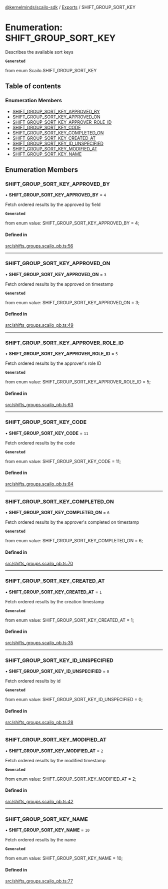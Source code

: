 [@kernelminds/scailo-sdk](../README.md) / [Exports](../modules.md) / SHIFT\_GROUP\_SORT\_KEY

# Enumeration: SHIFT\_GROUP\_SORT\_KEY

Describes the available sort keys

**`Generated`**

from enum Scailo.SHIFT_GROUP_SORT_KEY

## Table of contents

### Enumeration Members

- [SHIFT\_GROUP\_SORT\_KEY\_APPROVED\_BY](SHIFT_GROUP_SORT_KEY.md#shift_group_sort_key_approved_by)
- [SHIFT\_GROUP\_SORT\_KEY\_APPROVED\_ON](SHIFT_GROUP_SORT_KEY.md#shift_group_sort_key_approved_on)
- [SHIFT\_GROUP\_SORT\_KEY\_APPROVER\_ROLE\_ID](SHIFT_GROUP_SORT_KEY.md#shift_group_sort_key_approver_role_id)
- [SHIFT\_GROUP\_SORT\_KEY\_CODE](SHIFT_GROUP_SORT_KEY.md#shift_group_sort_key_code)
- [SHIFT\_GROUP\_SORT\_KEY\_COMPLETED\_ON](SHIFT_GROUP_SORT_KEY.md#shift_group_sort_key_completed_on)
- [SHIFT\_GROUP\_SORT\_KEY\_CREATED\_AT](SHIFT_GROUP_SORT_KEY.md#shift_group_sort_key_created_at)
- [SHIFT\_GROUP\_SORT\_KEY\_ID\_UNSPECIFIED](SHIFT_GROUP_SORT_KEY.md#shift_group_sort_key_id_unspecified)
- [SHIFT\_GROUP\_SORT\_KEY\_MODIFIED\_AT](SHIFT_GROUP_SORT_KEY.md#shift_group_sort_key_modified_at)
- [SHIFT\_GROUP\_SORT\_KEY\_NAME](SHIFT_GROUP_SORT_KEY.md#shift_group_sort_key_name)

## Enumeration Members

### SHIFT\_GROUP\_SORT\_KEY\_APPROVED\_BY

• **SHIFT\_GROUP\_SORT\_KEY\_APPROVED\_BY** = ``4``

Fetch ordered results by the approved by field

**`Generated`**

from enum value: SHIFT_GROUP_SORT_KEY_APPROVED_BY = 4;

#### Defined in

[src/shifts_groups.scailo_pb.ts:56](https://github.com/scailo/ts-sdk/blob/c10a36b57201dfa5903d4b53efa1e62aa6208936/src/shifts_groups.scailo_pb.ts#L56)

___

### SHIFT\_GROUP\_SORT\_KEY\_APPROVED\_ON

• **SHIFT\_GROUP\_SORT\_KEY\_APPROVED\_ON** = ``3``

Fetch ordered results by the approved on timestamp

**`Generated`**

from enum value: SHIFT_GROUP_SORT_KEY_APPROVED_ON = 3;

#### Defined in

[src/shifts_groups.scailo_pb.ts:49](https://github.com/scailo/ts-sdk/blob/c10a36b57201dfa5903d4b53efa1e62aa6208936/src/shifts_groups.scailo_pb.ts#L49)

___

### SHIFT\_GROUP\_SORT\_KEY\_APPROVER\_ROLE\_ID

• **SHIFT\_GROUP\_SORT\_KEY\_APPROVER\_ROLE\_ID** = ``5``

Fetch ordered results by the approver's role ID

**`Generated`**

from enum value: SHIFT_GROUP_SORT_KEY_APPROVER_ROLE_ID = 5;

#### Defined in

[src/shifts_groups.scailo_pb.ts:63](https://github.com/scailo/ts-sdk/blob/c10a36b57201dfa5903d4b53efa1e62aa6208936/src/shifts_groups.scailo_pb.ts#L63)

___

### SHIFT\_GROUP\_SORT\_KEY\_CODE

• **SHIFT\_GROUP\_SORT\_KEY\_CODE** = ``11``

Fetch ordered results by the code

**`Generated`**

from enum value: SHIFT_GROUP_SORT_KEY_CODE = 11;

#### Defined in

[src/shifts_groups.scailo_pb.ts:84](https://github.com/scailo/ts-sdk/blob/c10a36b57201dfa5903d4b53efa1e62aa6208936/src/shifts_groups.scailo_pb.ts#L84)

___

### SHIFT\_GROUP\_SORT\_KEY\_COMPLETED\_ON

• **SHIFT\_GROUP\_SORT\_KEY\_COMPLETED\_ON** = ``6``

Fetch ordered results by the approver's completed on timestamp

**`Generated`**

from enum value: SHIFT_GROUP_SORT_KEY_COMPLETED_ON = 6;

#### Defined in

[src/shifts_groups.scailo_pb.ts:70](https://github.com/scailo/ts-sdk/blob/c10a36b57201dfa5903d4b53efa1e62aa6208936/src/shifts_groups.scailo_pb.ts#L70)

___

### SHIFT\_GROUP\_SORT\_KEY\_CREATED\_AT

• **SHIFT\_GROUP\_SORT\_KEY\_CREATED\_AT** = ``1``

Fetch ordered results by the creation timestamp

**`Generated`**

from enum value: SHIFT_GROUP_SORT_KEY_CREATED_AT = 1;

#### Defined in

[src/shifts_groups.scailo_pb.ts:35](https://github.com/scailo/ts-sdk/blob/c10a36b57201dfa5903d4b53efa1e62aa6208936/src/shifts_groups.scailo_pb.ts#L35)

___

### SHIFT\_GROUP\_SORT\_KEY\_ID\_UNSPECIFIED

• **SHIFT\_GROUP\_SORT\_KEY\_ID\_UNSPECIFIED** = ``0``

Fetch ordered results by id

**`Generated`**

from enum value: SHIFT_GROUP_SORT_KEY_ID_UNSPECIFIED = 0;

#### Defined in

[src/shifts_groups.scailo_pb.ts:28](https://github.com/scailo/ts-sdk/blob/c10a36b57201dfa5903d4b53efa1e62aa6208936/src/shifts_groups.scailo_pb.ts#L28)

___

### SHIFT\_GROUP\_SORT\_KEY\_MODIFIED\_AT

• **SHIFT\_GROUP\_SORT\_KEY\_MODIFIED\_AT** = ``2``

Fetch ordered results by the modified timestamp

**`Generated`**

from enum value: SHIFT_GROUP_SORT_KEY_MODIFIED_AT = 2;

#### Defined in

[src/shifts_groups.scailo_pb.ts:42](https://github.com/scailo/ts-sdk/blob/c10a36b57201dfa5903d4b53efa1e62aa6208936/src/shifts_groups.scailo_pb.ts#L42)

___

### SHIFT\_GROUP\_SORT\_KEY\_NAME

• **SHIFT\_GROUP\_SORT\_KEY\_NAME** = ``10``

Fetch ordered results by the name

**`Generated`**

from enum value: SHIFT_GROUP_SORT_KEY_NAME = 10;

#### Defined in

[src/shifts_groups.scailo_pb.ts:77](https://github.com/scailo/ts-sdk/blob/c10a36b57201dfa5903d4b53efa1e62aa6208936/src/shifts_groups.scailo_pb.ts#L77)
